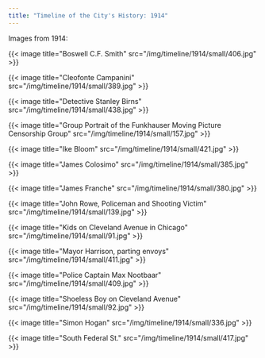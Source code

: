 ```yaml
---
title: "Timeline of the City's History: 1914"
---
```

Images from 1914:

{{< image title="Boswell C.F. Smith" src="/img/timeline/1914/small/406.jpg" >}}

{{< image title="Cleofonte Campanini" src="/img/timeline/1914/small/389.jpg" >}}

{{< image title="Detective Stanley Birns" src="/img/timeline/1914/small/438.jpg" >}}

{{< image title="Group Portrait of the Funkhauser Moving Picture Censorship Group" src="/img/timeline/1914/small/157.jpg" >}}

{{< image title="Ike Bloom" src="/img/timeline/1914/small/421.jpg" >}}

{{< image title="James Colosimo" src="/img/timeline/1914/small/385.jpg" >}}

{{< image title="James Franche" src="/img/timeline/1914/small/380.jpg" >}}

{{< image title="John Rowe, Policeman and Shooting Victim" src="/img/timeline/1914/small/139.jpg" >}}

{{< image title="Kids on Cleveland Avenue in Chicago" src="/img/timeline/1914/small/91.jpg" >}}

{{< image title="Mayor Harrison, parting envoys" src="/img/timeline/1914/small/411.jpg" >}}

{{< image title="Police Captain Max Nootbaar" src="/img/timeline/1914/small/409.jpg" >}}

{{< image title="Shoeless Boy on Cleveland Avenue" src="/img/timeline/1914/small/92.jpg" >}}

{{< image title="Simon Hogan" src="/img/timeline/1914/small/336.jpg" >}}

{{< image title="South Federal St." src="/img/timeline/1914/small/417.jpg" >}}

